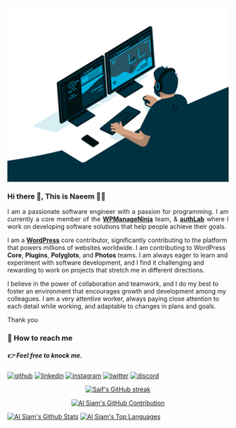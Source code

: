 <div>
   <img src="https://github.com/NaeemHaque/NaeemHaque/blob/main/gif/programmer.gif" width="100%" height="400px" style="display: flex; justify-content: center;" >
</div>

### Hi there 👋, This is Naeem 👨‍💻
<p style="text-align: justify;">
I am a passionate software engineer with a passion for programming. I am currently a core member of the <a href="https://github.com/WPManageNinja"><strong>WPManageNinja</strong></a> team, & <a href="https://authlab.io"><strong>authLab</strong></a> where I work on developing software solutions that help people achieve their goals.

I am a <a href="https://wordpress.org"><strong>WordPress</strong></a> core contributor, significantly contributing to the platform that powers millions of websites worldwide. I am contributing to WordPress <strong>Core</strong>, <strong>Plugins</strong>, <strong>Polyglots</strong>, and <strong>Photos</strong> teams. I am always eager to learn and experiment with software development, and I find it challenging and rewarding to work on projects that stretch me in different directions.

I believe in the power of collaboration and teamwork, and I do my best to foster an environment that encourages growth and development among my colleagues. I am a very attentive worker, always paying close attention to each detail while working, and adaptable to changes in plans and goals.
   
Thank you
</p>


### 💌 How to reach me
##### 👉 Feel free to knock me.
[<img src='https://cdn.jsdelivr.net/npm/simple-icons@3.0.1/icons/github.svg' alt='github' height='40'>](https://github.com/NaeemHaque)  [<img src='https://cdn.jsdelivr.net/npm/simple-icons@3.0.1/icons/linkedin.svg' alt='linkedin' height='40'>](https://www.linkedin.com/in/gulam-sarwer-8626101a3/)  [<img src='https://cdn.jsdelivr.net/npm/simple-icons@3.0.1/icons/instagram.svg' alt='instagram' height='40'>](https://www.instagram.com/haque_naeem/)  [<img src='https://cdn.jsdelivr.net/npm/simple-icons@3.0.1/icons/twitter.svg' alt='twitter' height='40'>](https://twitter.com/@NaeemHaque5)  [<img src='https://cdn.jsdelivr.net/npm/simple-icons@3.0.1/icons/discord.svg' alt='discord' height='40'>](https://discord.com/channels/NaeemHaque#7966) 




<!-- 
### 💻 Languages 

<img src="https://github.com/NaeemHaque/NaeemHaque/blob/main/gif/c.gif" width="90px"> <img src="https://github.com/NaeemHaque/NaeemHaque/blob/main/gif/c%2B%2B.gif" width="90px"> <img src="https://github.com/NaeemHaque/NaeemHaque/blob/main/gif/java.gif" width="90px"> <img src="https://github.com/NaeemHaque/NaeemHaque/blob/main/gif/js.gif" width="90px"> <img src="https://github.com/NaeemHaque/NaeemHaque/blob/main/gif/php.gif" width="90px"> <img src="https://github.com/NaeemHaque/NaeemHaque/blob/main/gif/python.gif" width="90px">


### 🛠️ Tools and Technologies

<img src="https://github.com/NaeemHaque/NaeemHaque/blob/main/gif/html.gif" width="90px"> <img src="https://github.com/NaeemHaque/NaeemHaque/blob/main/gif/css.gif" width="90px"> <img src="https://github.com/NaeemHaque/NaeemHaque/blob/main/gif/bootstrap.jpg" width="90px"> <img src="https://github.com/NaeemHaque/NaeemHaque/blob/main/gif/vue.gif" width="115px"> <img src="https://github.com/NaeemHaque/NaeemHaque/blob/main/gif/vuetify.png" width="90px"> <img src="https://github.com/NaeemHaque/NaeemHaque/blob/main/gif/nodejs.gif" width="90px"> <img src="https://github.com/NaeemHaque/NaeemHaque/blob/main/gif/cisco.gif" width="90px">


### 📋 Databases

<img src="https://github.com/NaeemHaque/NaeemHaque/blob/main/gif/firebase.gif" width="110px"> <img src="https://github.com/NaeemHaque/NaeemHaque/blob/main/gif/oracle.gif" width="115px"> -->


<p align="center">
  <a href="https://github.com/alsiam">
    <img src="https://github-readme-streak-stats.herokuapp.com/?user=alsiam&theme=radical&border=7F3FBF&background=0D1117" alt="Saif's GitHub streak"/>
  </a>
</p>

<p align="center">
  <a href="https://github.com/alsiam">
    <img src="https://github-profile-summary-cards.vercel.app/api/cards/profile-details?username=alsiam&theme=radical" alt="Al Siam's GitHub Contribution"/>
  </a>
</p>

<a> 
    <a href="https://github.com/alsiam"><img alt="Al Siam's Github Stats" src="https://denvercoder1-github-readme-stats.vercel.app/api?username=alsiam&show_icons=true&count_private=true&theme=react&border_color=7F3FBF&bg_color=0D1117&title_color=F85D7F&icon_color=F8D866" height="192px" width="49.5%"/></a>
  <a href="https://github.com/alsiam"><img alt="Al Siam's Top Languages" src="https://denvercoder1-github-readme-stats.vercel.app/api/top-langs/?username=alsiam&langs_count=8&layout=compact&theme=react&border_color=7F3FBF&bg_color=0D1117&title_color=F85D7F&icon_color=F8D866" height="192px" width="49.5%"/></a>
  <br/>
</a>


